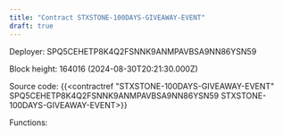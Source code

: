 ```yaml
---
title: "Contract STXSTONE-100DAYS-GIVEAWAY-EVENT"
draft: true
---
```

Deployer: SPQ5CEHETP8K4Q2FSNNK9ANMPAVBSA9NN86YSN59


 



Block height: 164016 (2024-08-30T20:21:30.000Z)

Source code: {{<contractref "STXSTONE-100DAYS-GIVEAWAY-EVENT" SPQ5CEHETP8K4Q2FSNNK9ANMPAVBSA9NN86YSN59 STXSTONE-100DAYS-GIVEAWAY-EVENT>}}

Functions:


